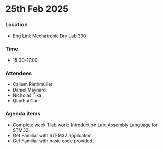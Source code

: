 # 25th Feb 2025
### Location
* Eng Link Mechatronic Dry Lab 330
### Time
* 15:00-17:00
### Attendees
* Callum Riethmuller
* Daniel Maynard
* Nicholas Tika
* Qianhui Cao
### Agenda items
* Complete week 1 lab work: Introduction Lab: Assembly Language for STM32. 
* Get Familiar with STEM32 application.
* Get Familiar with basic code provided.
